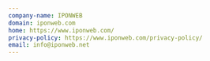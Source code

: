 ```yaml
---
company-name: IPONWEB
domain: iponweb.com
home: https://www.iponweb.com/
privacy-policy: https://www.iponweb.com/privacy-policy/
email: info@iponweb.net
---
```





